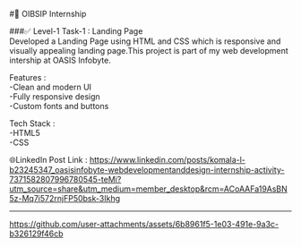 #🚀 OIBSIP Internship

###✅ Level-1 Task-1 : Landing Page <br/>
Developed a Landing Page using HTML and CSS which is responsive and visually appealing landing page.This project is part of my web development intership at OASIS Infobyte.<br/> 

Features :<br/>
-Clean and modern UI<br/>
-Fully responsive design<br/>
-Custom fonts and buttons
<br/>

Tech Stack :<br/>
-HTML5<br/>
-CSS
<br/>

🌐LinkedIn Post Link : https://www.linkedin.com/posts/komala-l-b23245347_oasisinfobyte-webdevelopmentanddesign-internship-activity-7371582807996780545-teMi?utm_source=share&utm_medium=member_desktop&rcm=ACoAAFa19AsBN5z-Mq7i572rnjFP50bsk-3Ikhg
<hr>


https://github.com/user-attachments/assets/6b8961f5-1e03-491e-9a3c-b326129f46cb

